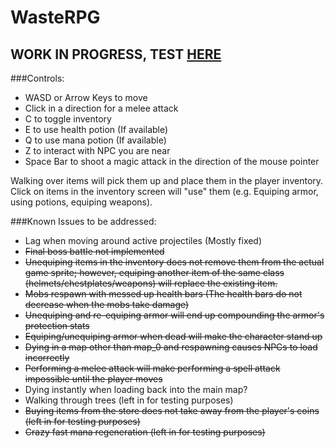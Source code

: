 # WasteRPG
## WORK IN PROGRESS, TEST [HERE](https://wastesquadatwaterloo.github.io/Quest-Cabochon/)
###Controls:
* WASD or Arrow Keys to move
* Click in a direction for a melee attack
* C to toggle inventory
* E to use health potion (If available)
* Q to use mana potion (If available)
* Z to interact with NPC you are near
* Space Bar to shoot a magic attack in the direction of the mouse pointer

Walking over items will pick them up and place them in the player inventory. Click on items in the inventory screen will "use" them (e.g. Equiping armor, using potions, equiping weapons). 

###Known Issues to be addressed:
* Lag when moving around active projectiles (Mostly fixed)
* ~~Final boss battle not implemented~~
* ~~Unequiping items in the inventory does not remove them from the actual game sprite; however, equiping another item of the same class (helmets/chestplates/weapons) will replace the existing item.~~
* ~~Mobs respawn with messed up health bars (The health bars do not decrease when the mobs take damage)~~
* ~~Unequiping and re-equiping armor will end up compounding the armor's protection stats~~
* ~~Equiping/unequiping armor when dead will make the character stand up~~
* ~~Dying in a map other than map_0 and respawning causes NPCs to load incorrectly~~
* ~~Performing a melee attack will make performing a spell attack impossible until the player moves~~
* Dying instantly when loading back into the main map?
* Walking through trees (left in for testing purposes)
* ~~Buying items from the store does not take away from the player's coins (left in for testing purposes)~~
* ~~Crazy fast mana regeneration (left in for testing purposes)~~
